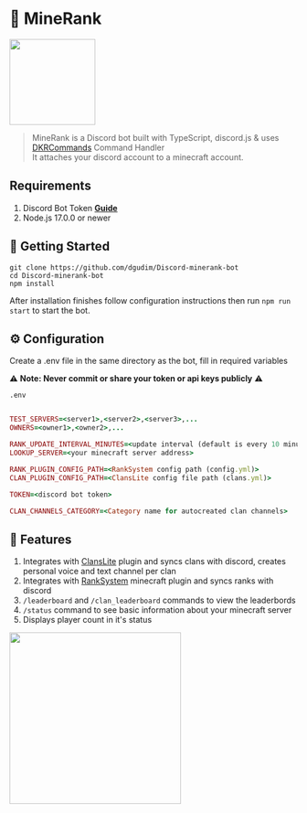 <h1 id="title">🤖 MineRank</h1>

<img src="https://user-images.githubusercontent.com/34401005/196668897-6d98bae8-a76a-4bd8-aef3-eb9aab473d7a.png" height=150 id="icon"></img>

> MineRank is a Discord bot built with TypeScript, discord.js & uses [DKRCommands](https://github.com/karelkryda/DKRCommands) Command Handler <br>
> It attaches your discord account to a minecraft account.

## Requirements

1. Discord Bot Token **[Guide](https://discordjs.guide/preparations/setting-up-a-bot-application.html#creating-your-bot)**  
2. Node.js 17.0.0 or newer

## 🚀 Getting Started

```shell
git clone https://github.com/dgudim/Discord-minerank-bot
cd Discord-minerank-bot
npm install
```

After installation finishes follow configuration instructions then run `npm run start` to start the bot.

## ⚙️ Configuration

Create a .env file in the same directory as the bot, fill in required variables

⚠️ **Note: Never commit or share your token or api keys publicly** ⚠️

`.env`
```ruby

TEST_SERVERS=<server1>,<server2>,<server3>,...
OWNERS=<owner1>,<owner2>,...

RANK_UPDATE_INTERVAL_MINUTES=<update interval (default is every 10 minutes)>
LOOKUP_SERVER=<your minecraft server address>

RANK_PLUGIN_CONFIG_PATH=<RankSystem config path (config.yml)>
CLAN_PLUGIN_CONFIG_PATH=<ClansLite config file path (clans.yml)>

TOKEN=<discord bot token>

CLAN_CHANNELS_CATEGORY=<Category name for autocreated clan channels>
```

## 📝 Features
  1. Integrates with [ClansLite](https://www.spigotmc.org/resources/clanslite-1-19-support.97163/) plugin and syncs clans with discord, creates personal voice and text channel per clan
  2. Integrates with [RankSystem](https://github.com/HSBEST13/RankSystem) minecraft plugin and syncs ranks with discord
  3. `/leaderboard` and `/clan_leaderboard` commands to view the leaderbords
  4. `/status` command to see basic information about your minecraft server
  5. Displays player count in it's status
  
<img src="https://user-images.githubusercontent.com/34401005/196669805-93e9771e-217c-4bd7-acea-400ad26986ad.png" height=300 id="thumb"></img>
